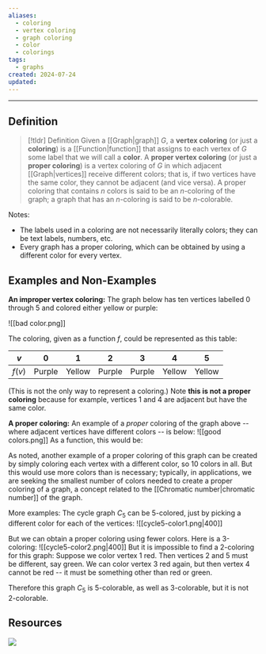 ```yaml
---
aliases:
  - coloring
  - vertex coloring
  - graph coloring
  - color
  - colorings
tags:
  - graphs
created: 2024-07-24
updated:
---
```

---
## Definition 

> [!tldr] Definition
> Given a [[Graph|graph]] $G$, a **vertex coloring** (or just a **coloring**) is a [[Function|function]] that assigns to each vertex of $G$ some label that we will call a **color**. A **proper vertex coloring** (or just a **proper coloring**) is a vertex coloring of $G$ in which adjacent [[Graph|vertices]] receive different colors; that is, if two vertices have the same color, they cannot be adjacent (and vice versa). A proper coloring that contains $n$ colors is said to be an $n$-coloring of the graph; a graph that has an $n$-coloring is said to be $n$-colorable. 

Notes: 
- The labels used in a coloring are not necessarily literally colors; they can be text labels, numbers, etc. 
- Every graph has a proper coloring, which can be obtained by using a different color for every vertex. 

## Examples and Non-Examples

**An improper vertex coloring:** The graph below has ten vertices labelled 0 through 5 and colored either yellow or purple: 

![[bad color.png]]

The coloring, given as a function $f$, could be represented as this table: 

|  $v$   | 0      | 1      | 2      | 3      | 4      | 5      |
| :----: | ------ | ------ | ------ | ------ | ------ | ------ |
| $f(v)$ | Purple | Yellow | Purple | Purple | Yellow | Yellow |
 
(This is not the only way to represent a coloring.) Note **this is not a proper coloring** because for example, vertices 1 and 4 are adjacent but have the same color. 

**A proper coloring:** An example of a *proper* coloring of the graph above -- where adjacent vertices have different colors -- is below: 
![[good colors.png]]
As a function, this would be: 


As noted, another example of a proper coloring of this graph can be created by simply coloring each vertex with a different color, so 10 colors in all. But this would use more colors than is necessary; typically, in applications, we are seeking the smallest number of colors needed to create a proper coloring of a graph, a concept related to the [[Chromatic number|chromatic number]] of the graph. 

More examples: The cycle graph $C_5$ can be 5-colored, just by picking a different color for each of the vertices: 
![[cycle5-color1.png|400]]

But we can obtain a proper coloring using fewer colors. Here is a 3-coloring: 
![[cycle5-color2.png|400]]
But it is impossible to find a 2-coloring for this graph: Suppose we color vertex 1 red. Then vertices 2 and 5 must be different, say green. We can color vertex 3 red again, but then vertex 4 cannot be red -- it must be something other than red or green. 

Therefore this graph $C_5$ is 5-colorable, as well as 3-colorable, but it is not 2-colorable. 



## Resources 

![](https://www.youtube.com/watch?v=3VeQhNF5-rE)

